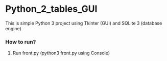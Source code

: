 # Python_2_tables_GUI

This is simple Python 3 project using Tkinter (GUI) and SQLite 3 (database engine)

### How to run?
1. Run front.py (python3 front.py using Console)
